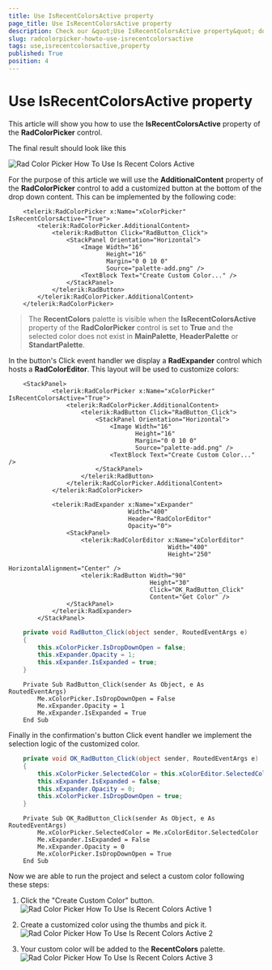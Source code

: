 ```yaml
---
title: Use IsRecentColorsActive property
page_title: Use IsRecentColorsActive property
description: Check our &quot;Use IsRecentColorsActive property&quot; documentation article for the RadColorPicker {{ site.framework_name }} control.
slug: radcolorpicker-howto-use-isrecentcolorsactive
tags: use,isrecentcolorsactive,property
published: True
position: 4
---
```


# Use IsRecentColorsActive property

This article will show you how to use the __IsRecentColorsActive__ property of the __RadColorPicker__ control.

The final result should look like this

![Rad Color Picker How To Use Is Recent Colors Active](images/RadColorPicker_HowTo_Use_IsRecentColorsActive.png)

For the purpose of this article we will use the __AdditionalContent__ property of the __RadColorPicker__ control to add a customized button at the bottom of the drop down content. This can be implemented by the following code:		


```XAML
	<telerik:RadColorPicker x:Name="xColorPicker" IsRecentColorsActive="True">
		<telerik:RadColorPicker.AdditionalContent>
			<telerik:RadButton Click="RadButton_Click">
				<StackPanel Orientation="Horizontal">
					<Image Width="16"
						   Height="16"
						   Margin="0 0 10 0"
						   Source="palette-add.png" />
					<TextBlock Text="Create Custom Color..." />
				</StackPanel>
			</telerik:RadButton>
		</telerik:RadColorPicker.AdditionalContent>
	</telerik:RadColorPicker>
```

>The __RecentColors__ palette is visible when the __IsRecentColorsActive__ property of the __RadColorPicker__ control is set to __True__ and the selected color does not exist in __MainPalette__, __HeaderPalette__ or __StandartPalette__.		  

In the button's Click event handler we display a __RadExpander__ control which hosts a __RadColorEditor__. This layout will be used to customize colors:		


```XAML
	<StackPanel>
			<telerik:RadColorPicker x:Name="xColorPicker" IsRecentColorsActive="True">
				<telerik:RadColorPicker.AdditionalContent>
					<telerik:RadButton Click="RadButton_Click">
						<StackPanel Orientation="Horizontal">
							<Image Width="16"
							       Height="16"
							       Margin="0 0 10 0"
							       Source="palette-add.png" />
							<TextBlock Text="Create Custom Color..." />
						</StackPanel>
					</telerik:RadButton>
				</telerik:RadColorPicker.AdditionalContent>
			</telerik:RadColorPicker>
	
			<telerik:RadExpander x:Name="xExpander"
			                     Width="400"
			                     Header="RadColorEditor"
			                     Opacity="0">
				<StackPanel>
					<telerik:RadColorEditor x:Name="xColorEditor"
					                        Width="400"
					                        Height="250"
					                        HorizontalAlignment="Center" />
					<telerik:RadButton Width="90"
					                   Height="30"
					                   Click="OK_RadButton_Click"
					                   Content="Get Color" />
				</StackPanel>
			</telerik:RadExpander>
		</StackPanel>
```


```C#	
	private void RadButton_Click(object sender, RoutedEventArgs e)
	{
		this.xColorPicker.IsDropDownOpen = false;
		this.xExpander.Opacity = 1;
		this.xExpander.IsExpanded = true;
	}
```
```VB.NET
    Private Sub RadButton_Click(sender As Object, e As RoutedEventArgs)
        Me.xColorPicker.IsDropDownOpen = False
        Me.xExpander.Opacity = 1
        Me.xExpander.IsExpanded = True
    End Sub
```

Finally in the confirmation's button Click event handler we implement the selection logic of the customized color.	


```C#
	private void OK_RadButton_Click(object sender, RoutedEventArgs e)
	{
		this.xColorPicker.SelectedColor = this.xColorEditor.SelectedColor;
		this.xExpander.IsExpanded = false;
		this.xExpander.Opacity = 0;
		this.xColorPicker.IsDropDownOpen = true;
	}
```
```VB.NET
    Private Sub OK_RadButton_Click(sender As Object, e As RoutedEventArgs)
        Me.xColorPicker.SelectedColor = Me.xColorEditor.SelectedColor
        Me.xExpander.IsExpanded = False
        Me.xExpander.Opacity = 0
        Me.xColorPicker.IsDropDownOpen = True
    End Sub
```

Now we are able to run the project and select a custom color following these steps:		

1. Click the "Create Custom Color" button.  
	![Rad Color Picker How To Use Is Recent Colors Active 1](images/RadColorPicker_HowTo_Use_IsRecentColorsActive_1.png)

2. Create a customized color using the thumbs and pick it.  
	![Rad Color Picker How To Use Is Recent Colors Active 2](images/RadColorPicker_HowTo_Use_IsRecentColorsActive_2.png)

3. Your custom color will be added to the __RecentColors__ palette.  
	![Rad Color Picker How To Use Is Recent Colors Active 3](images/RadColorPicker_HowTo_Use_IsRecentColorsActive_3.png)